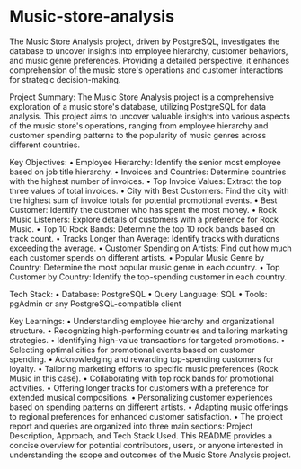 # Music-store-analysis
The Music Store Analysis project, driven by PostgreSQL, investigates the database to uncover insights into employee hierarchy, customer behaviors, and music genre preferences. Providing a detailed perspective, it enhances comprehension of the music store's operations and customer interactions for strategic decision-making.

Project Summary:
  The Music Store Analysis project is a comprehensive exploration of a music store's database, utilizing PostgreSQL for data analysis. This project aims to uncover valuable insights into various aspects of the     music store's operations, ranging from employee hierarchy and customer spending patterns to the popularity of music genres across different countries.

Key Objectives:
  •	Employee Hierarchy: Identify the senior most employee based on job title hierarchy.
  •	Invoices and Countries: Determine countries with the highest number of invoices.
  •	Top Invoice Values: Extract the top three values of total invoices.
  •	City with Best Customers: Find the city with the highest sum of invoice totals for potential promotional events.
  •	Best Customer: Identify the customer who has spent the most money.
  •	Rock Music Listeners: Explore details of customers with a preference for Rock Music.
  •	Top 10 Rock Bands: Determine the top 10 rock bands based on track count.
  •	Tracks Longer than Average: Identify tracks with durations exceeding the average.
  •	Customer Spending on Artists: Find out how much each customer spends on different artists.
  •	Popular Music Genre by Country: Determine the most popular music genre in each country.
  •	Top Customer by Country: Identify the top-spending customer in each country.

Tech Stack:
  •	Database: PostgreSQL
  •	Query Language: SQL
  •	Tools: pgAdmin or any PostgreSQL-compatible client

Key Learnings:
  •	Understanding employee hierarchy and organizational structure.
  •	Recognizing high-performing countries and tailoring marketing strategies.
  •	Identifying high-value transactions for targeted promotions.
  •	Selecting optimal cities for promotional events based on customer spending.
  •	Acknowledging and rewarding top-spending customers for loyalty.
  •	Tailoring marketing efforts to specific music preferences (Rock Music in this case).
  •	Collaborating with top rock bands for promotional activities.
  •	Offering longer tracks for customers with a preference for extended musical compositions.
  •	Personalizing customer experiences based on spending patterns on different artists.
  •	Adapting music offerings to regional preferences for enhanced customer satisfaction.
  •	The project report and queries are organized into three main sections: Project Description, Approach, and Tech Stack Used. This README provides a concise overview for potential contributors, users, or anyone interested in understanding the scope and outcomes of the Music Store Analysis project.
